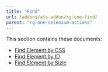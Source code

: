 ```yaml
---
title: "Find"
url: /addons/ats-addon/rg-one-find/
parent: "rg-one-selenium-actions"
---
```


This section contains these documents:

* [Find Element by CSS](rg-one-find-element-by-css)
* [Find Element by ID](rg-one-find-element-by-id)
* [Find Element by Sizle](rg-one-find-element-by-sizzle)
